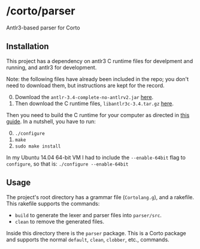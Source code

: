 # /corto/parser

Antlr3-based parser for Corto

## Installation

This project has a dependency on antlr3 C runtime files for develpment and running, and antlr3 for development.

Note: the following files have already been included in the repo; you don't need to download them, but instructions are kept for the record.

0. Download the `antlr-3.4-complete-no-antlrv2.jar` [here](http://www.antlr3.org/download/).
0. Then download the C runtime files, `libantlr3c-3.4.tar.gz` [here](http://www.antlr3.org/download/C/).

Then you need to build the C runtime for your computer as directed in [this guide](http://www.antlr3.org/api/C/build.html). In a nutshell, you have to run:

0. `./configure`
0. `make`
0. `sudo make install`

In my Ubuntu 14.04 64-bit VM I had to include the `--enable-64bit` flag to `configure`, so that is: `./configure --enable-64bit`


## Usage

The project's root directory has a grammar file (`Cortolang.g`), and a rakefile. This rakefile supports the commands:

- `build` to generate the lexer and parser files into `parser/src`.
- `clean` to remove the generated files.

Inside this directory there is the `parser` package. This is a Corto package and supports the normal `default`, `clean`, `clobber`, etc., commands.
